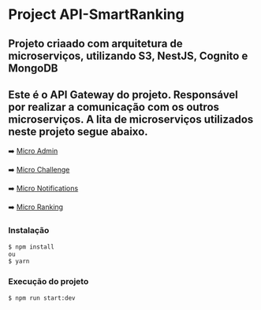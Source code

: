 # Project API-SmartRanking

## Projeto criaado com arquitetura de microserviços, utilizando S3, NestJS, Cognito e MongoDB

## Este é o API Gateway do projeto. Responsável por realizar a comunicação com os outros microserviços. A lita de microserviços utilizados neste projeto segue abaixo.

:arrow_right: [Micro Admin](https://github.com/italo-lima/micro-admin-backend)

:arrow_right: [Micro Challenge](https://github.com/italo-lima/micro-challenges)

:arrow_right: [Micro Notifications](https://github.com/italo-lima/micro-notifications)

:arrow_right: [Micro Ranking](https://github.com/italo-lima/micro-rankings)


### Instalação

```bash
$ npm install
ou
$ yarn
```

### Execução do projeto

```bash
$ npm run start:dev
```
